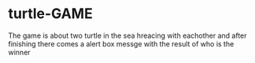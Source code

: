 # turtle-GAME
The game is about two turtle in the sea hreacing with eachother and after finishing there comes a alert box messge with the result of who is the winner 
